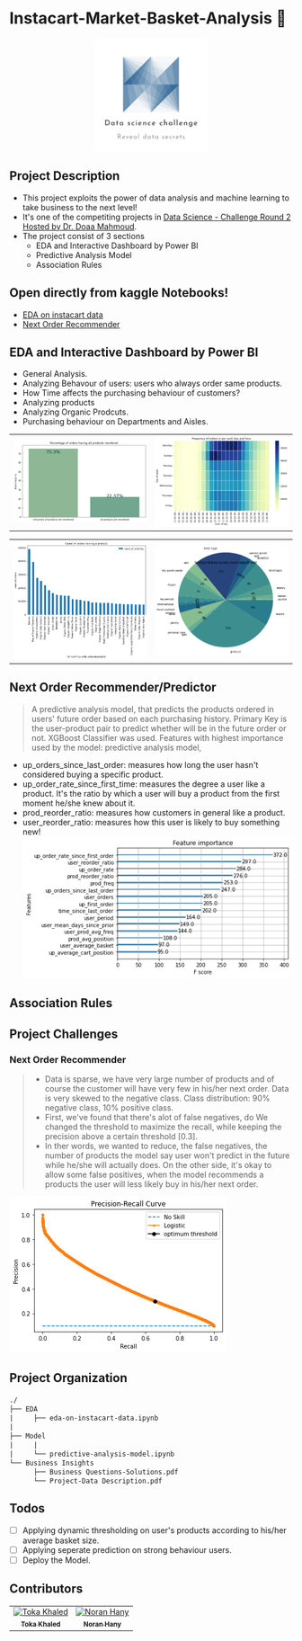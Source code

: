 # Instacart-Market-Basket-Analysis :shopping_cart:
<div align="center">
<img src="./images/challenge.jpg" alt="graph" width="200"/>
</div>

## Project Description 
- This project exploits the power of
data analysis and machine learning
to take business to the next level!
- It's one of the competiting projects in [Data Science - Challenge Round 2 Hosted by Dr. Doaa Mahmoud](https://www.linkedin.com/posts/doaa-mahmoud-abdel-aty-01b25b144_datascience-machinelearning-data-activity-6919216035816517632-R9Fl/?utm_source=linkedin_share&utm_medium=member_desktop_web). 
- The project consist of 3 sections
    - EDA and Interactive Dashboard by Power BI
    - Predictive Analysis Model
    - Association Rules

## Open directly from kaggle Notebooks!
- [EDA on instacart data](https://www.kaggle.com/code/nouranhany10/eda-on-instacart-data)
- [Next Order Recommender](https://www.kaggle.com/code/tokakhaled/insta-market-analysis/)

## EDA and Interactive Dashboard by Power BI
- General Analysis.
- Analyzing Behavour of users: users who always order same products.
- How Time affects the purchasing behaviour of customers?
- Analyzing products
- Analyzing Organic Prodcuts.
- Purchasing behaviour on Departments and Aisles.
<table align="center">
  <tr>
    <td align="center">
      <img src="./images/general-analysis-eda.png" alt="graph" width="300">
    <br />
    </td>
    <td align="center">
    <img src="./images/time-heatmap-eda.png" alt="graph" width="300"/>
    <br />
    </td>
  </tr>
 </table>
 <table align="center">
  <tr>
    <td align="center">
      <img src="./images/analyzing-products.png" alt="graph" width="300"/>
    <br />
    </td>
    <td align="center">
    <img src="./images/department-analysis.png" alt="graph" width="300"/>
    <br />
    </td>
    
  </tr>
 </table>
    
## Next Order Recommender/Predictor
> A predictive analysis model, that predicts the products ordered in users' future order based on each purchasing history. Primary Key is the user-product pair to predict whether will be in the future order or not.
> XGBoost Classifier was used.
> Features with highest importance used by the model:
predictive analysis model, 
- up_orders_since_last_order: measures how long the user hasn't considered buying a specific product.
- up_order_rate_since_first_time: measures the degree a user like a product. It's the ratio by which a user will buy a product from the first moment he/she knew about it.
- prod_reorder_ratio: measures how customers in general like a product.
- user_reorder_ratio: measures how this user is likely to buy something new!
![Feature Importance](/images/feature-importance.png)


## Association Rules


## Project Challenges
### Next Order Recommender
> * Data is sparse, we have very large number of products and of course the customer will have very few in his/her next order. Data is very skewed to the negative class. Class distribution: 90% negative class, 10% positive class. 
> * First, we've found that there's alot of false negatives, do We changed the threshold to maximize the recall, while keeping the precision above a certain threshold [0.3]. 
> * In ther words, we wanted to reduce, the false negatives, the number of products the model say user won't predict in the future while he/she will actually does. On the other side, it's okay to allow some false positives, when the model recommends a products the user will less likely buy in his/her next order.

![The PR-Curve](images/pr-curve.png)

## Project Organization
```
./
├── EDA
|     ├── eda-on-instacart-data.ipynb 
|         
├── Model
|     |                                              
|     └── predictive-analysis-model.ipynb 
└── Business Insights 
      ├── Business Questions-Solutions.pdf                                              
      └── Project-Data Description.pdf
```
## Todos
- [ ] Applying dynamic thresholding on user's products according to his/her average basket size.
- [ ] Applying seperate prediction on strong behaviour users.
- [ ] Deploy the Model.

## Contributors
<table align="center">
  <tr>
    <td align="center">
    <a href="https://github.com/tokakhaled" target="_black">
    <img src="https://avatars.githubusercontent.com/u/40439659?v=4" width="100px;" alt="Toka Khaled"/>
    <br />
    <sub><b>Toka Khaled</b></sub></a>
    </td>
    <td align="center">
    <a href="https://github.com/NouranHany" target="_black">
    <img src="https://avatars.githubusercontent.com/u/59095993?v=4" width="100px;" alt="Noran Hany"/>
    <br />
    <sub><b>Noran Hany</b></sub></a>
    </td>
  </tr>
 </table>